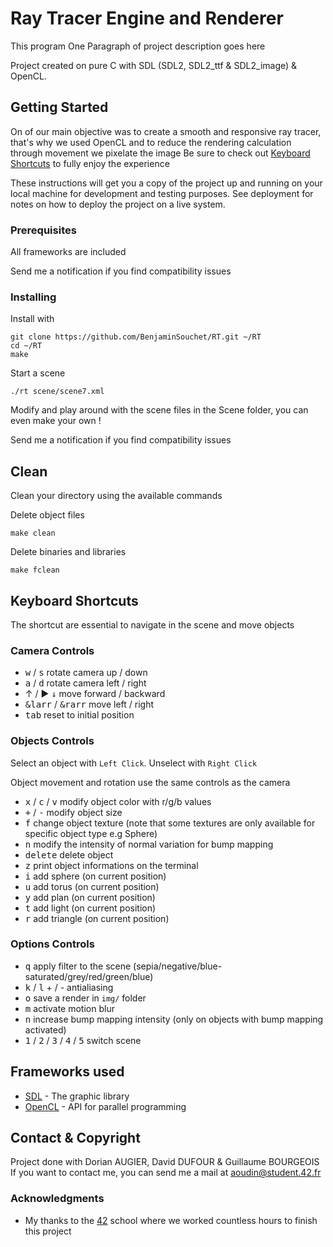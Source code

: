 # Ray Tracer Engine and Renderer

This program 
One Paragraph of project description goes here

Project created on pure C with SDL (SDL2, SDL2_ttf & SDL2_image) & OpenCL.

## Getting Started

On of our main objective was to create a smooth and responsive ray tracer, that's why we used OpenCL and to reduce the rendering calculation through movement we pixelate the image
Be sure to check out [Keyboard Shortcuts](#keyboard-shortcuts) to fully enjoy the experience

These instructions will get you a copy of the project up and running on your local machine for development and testing purposes. See deployment for notes on how to deploy the project on a live system.

### Prerequisites

All frameworks are included

Send me a notification if you find compatibility issues

### Installing

Install with

```
git clone https://github.com/BenjaminSouchet/RT.git ~/RT
cd ~/RT
make
```

Start a scene

```
./rt scene/scene7.xml
```

Modify and play around with the scene files in the Scene folder, you can even make your own !

Send me a notification if you find compatibility issues

## Clean

Clean your directory using the available commands

Delete object files

```
make clean
```

Delete binaries and libraries

```
make fclean
```

## Keyboard Shortcuts

The shortcut are essential to navigate in the scene and move objects

### Camera Controls

- <kbd>w</kbd> / <kbd>s</kbd> rotate camera up / down
- <kbd>a</kbd> / <kbd>d</kbd> rotate camera left / right
- &uparrow; / &#9658; <kbd>&darr;</kbd> move forward / backward
- <kbd>&larr</kbd> / <kbd>&rarr</kbd> move left / right
- <kbd>tab</kbd> reset to initial position

### Objects Controls

Select an object with `Left Click`. Unselect with `Right Click`

Object movement and rotation use the same controls as the camera

- <kbd>x</kbd> / <kbd>c</kbd> / <kbd>v</kbd> modify object color with r/g/b values
- <kbd>+</kbd> / <kbd>-</kbd> modify object size
- <kbd>f</kbd> change object texture (note that some textures are only available for specific object type e.g Sphere)
- <kbd>n</kbd> modify the intensity of normal variation for bump mapping
- <kbd>delete</kbd> delete object
- <kbd>z</kbd> print object informations on the terminal
- <kbd>i</kbd> add sphere (on current position)
- <kbd>u</kbd> add torus (on current position)
- <kbd>y</kbd> add plan (on current position)
- <kbd>t</kbd> add light (on current position)
- <kbd>r</kbd> add triangle (on current position)

### Options Controls

- <kbd>q</kbd> apply filter to the scene (sepia/negative/blue-saturated/grey/red/green/blue)
- <kbd>k</kbd> / <kbd>l</kbd> + / - antialiasing
- <kbd>o</kbd> save a render in `img/` folder
- <kbd>m</kbd> activate motion blur
- <kbd>n</kbd> increase bump mapping intensity (only on objects with bump mapping activated)
- <kbd>1</kbd> / <kbd>2</kbd> / <kbd>3</kbd> / <kbd>4</kbd> / <kbd>5</kbd> switch scene

## Frameworks used

* [SDL](https://www.libsdl.org/) - The graphic library
* [OpenCL](https://www.khronos.org/opencl/) - API for parallel programming

## Contact & Copyright

Project done with Dorian AUGIER, David DUFOUR & Guillaume BOURGEOIS
If you want to contact me, you can send me a mail at aoudin@student.42.fr

### Acknowledgments

* My thanks to the [42](http://www.42.fr/) school where we worked countless hours to finish this project